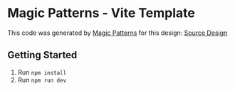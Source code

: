 # Magic Patterns - Vite Template

This code was generated by [Magic Patterns](https://magicpatterns.com) for this design: [Source Design](https://www.magicpatterns.com/c/anldc36rkn9dfoyfbseiqj)

## Getting Started

1. Run `npm install`
2. Run `npm run dev`
